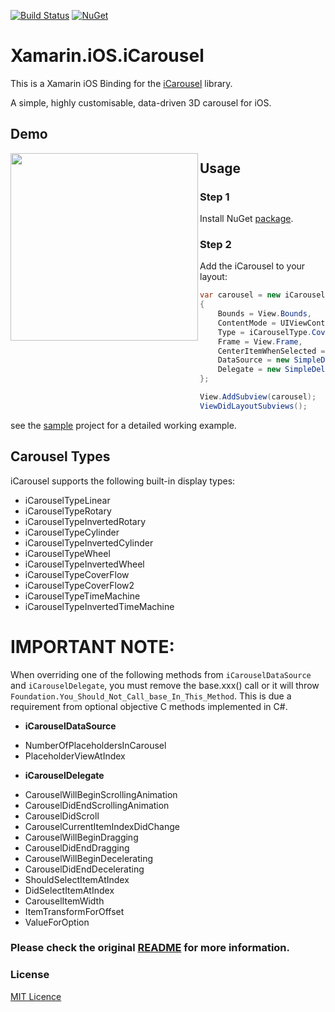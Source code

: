 [![Build Status](https://www.bitrise.io/app/99f2701ee4ad98e4/status.svg?token=SJ_Df8WHxCGLlFYhbq3dhQ&branch=master)](https://www.bitrise.io/app/99f2701ee4ad98e4)
[![NuGet](https://img.shields.io/nuget/v/Xamarin.iOS.iCarousel.svg?label=NuGet)](https://www.nuget.org/packages/Xamarin.iOS.iCarousel/)

Xamarin.iOS.iCarousel
===================

This is a Xamarin iOS Binding for the [iCarousel](https://github.com/nicklockwood/iCarousel) library.

A simple, highly customisable, data-driven 3D carousel for iOS.

## Demo
<p align="center">
  <img src="https://github.com/jzeferino/Xamarin.iOS.iCarousel/blob/master/art/icarousel.gif" align="left" width="300"/>
</p>

## Usage

### Step 1

Install NuGet [package](https://www.nuget.org/packages/Xamarin.iOS.iCarousel/).

### Step 2

Add the iCarousel to your layout:
```c#
var carousel = new iCarousel
{
    Bounds = View.Bounds,
    ContentMode = UIViewContentMode.Center,
    Type = iCarouselType.CoverFlow2,
    Frame = View.Frame,
    CenterItemWhenSelected = true,
    DataSource = new SimpleDataSource(items),
    Delegate = new SimpleDelegate(this)
};

View.AddSubview(carousel);
ViewDidLayoutSubviews();
```

see the [sample](https://github.com/jzeferino/Xamarin.iOS.iCarousel/tree/master/src/Xamarin.iOS.iCarousel.Example) project for a detailed working example.

## Carousel Types

iCarousel supports the following built-in display types:

- iCarouselTypeLinear
- iCarouselTypeRotary
- iCarouselTypeInvertedRotary
- iCarouselTypeCylinder
- iCarouselTypeInvertedCylinder
- iCarouselTypeWheel
- iCarouselTypeInvertedWheel
- iCarouselTypeCoverFlow
- iCarouselTypeCoverFlow2
- iCarouselTypeTimeMachine
- iCarouselTypeInvertedTimeMachine

# IMPORTANT NOTE:

When overriding one of the following methods from `iCarouselDataSource` and `iCarouselDelegate`, you must remove the base.xxx() call or it will throw `Foundation.You_Should_Not_Call_base_In_This_Method`.
This is due a requirement from optional objective C methods implemented in C#.

* **iCarouselDataSource**
- NumberOfPlaceholdersInCarousel
- PlaceholderViewAtIndex

 * **iCarouselDelegate**
- CarouselWillBeginScrollingAnimation
- CarouselDidEndScrollingAnimation
- CarouselDidScroll
- CarouselCurrentItemIndexDidChange
- CarouselWillBeginDragging
- CarouselDidEndDragging
- CarouselWillBeginDecelerating
- CarouselDidEndDecelerating
- ShouldSelectItemAtIndex
- DidSelectItemAtIndex
- CarouselItemWidth
- ItemTransformForOffset
- ValueForOption

### Please check the original [README](https://github.com/nicklockwood/iCarousel/blob/master/README.md) for more information.
 
### License
[MIT Licence](LICENSE) 
